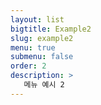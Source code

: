 ```yaml
---
layout: list
bigtitle: Example2
slug: example2
menu: true
submenu: false
order: 2
description: >
   메뉴 예시 2
---
```


